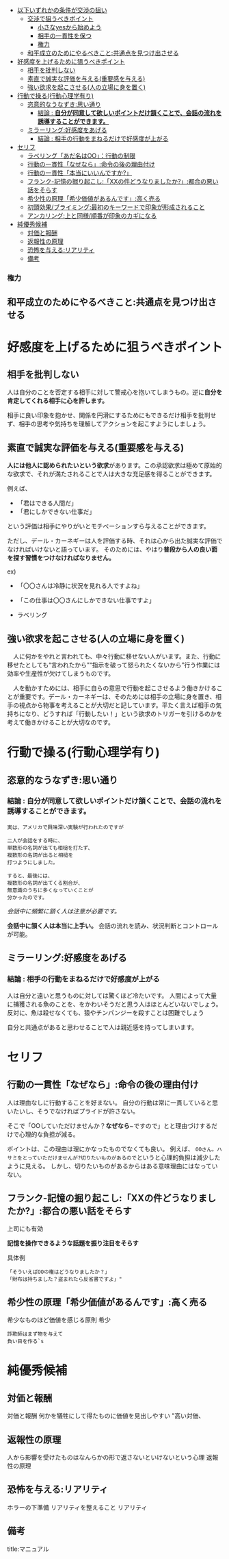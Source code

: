 
- [以下いずれかの条件が交渉の狙い](#以下いずれかの条件が交渉の狙い)
  - [交渉で狙うべきポイント](#交渉で狙うべきポイント)
    - [小さなyesから始めよう](#小さなyesから始めよう)
    - [相手の一貫性を保つ](#相手の一貫性を保つ)
    - [権力](#権力)
  - [和平成立のためにやるべきこと:共通点を見つけ出させる](#和平成立のためにやるべきこと共通点を見つけ出させる)
- [好感度を上げるために狙うべきポイント](#好感度を上げるために狙うべきポイント)
  - [相手を批判しない](#相手を批判しない)
  - [素直で誠実な評価を与える(重要感を与える)](#素直で誠実な評価を与える重要感を与える)
  - [強い欲求を起こさせる(人の立場に身を置く)](#強い欲求を起こさせる人の立場に身を置く)
- [行動で操る(行動心理学有り)](#行動で操る行動心理学有り)
  - [恣意的なうなずき:思い通り](#恣意的なうなずき思い通り)
    - [結論 : **自分が同意して欲しいポイントだけ頷くことで、会話の流れを誘導することができます。**](#結論--自分が同意して欲しいポイントだけ頷くことで会話の流れを誘導することができます)
  - [ミラーリング:好感度をあげる](#ミラーリング好感度をあげる)
    - [結論 : 相手の行動をまねるだけで好感度が上がる](#結論--相手の行動をまねるだけで好感度が上がる)
- [セリフ](#セリフ)
  - [ラベリング「あだ名はOO」：行動の制限](#ラベリングあだ名はoo行動の制限)
  - [行動の一貫性「なぜなら」:命令の後の理由付け](#行動の一貫性なぜなら命令の後の理由付け)
  - [行動の一貫性「本当にいいんですか?」](#行動の一貫性本当にいいんですか)
  - [フランク-記憶の掘り起こし:「XXの件どうなりましたか?」:都合の悪い話をそらす](#フランク-記憶の掘り起こしxxの件どうなりましたか都合の悪い話をそらす)
  - [希少性の原理「希少価値があるんです」:高く売る](#希少性の原理希少価値があるんです高く売る)
  - [初頭効果/ブライミング:最初のキーワードで印象が形成されること](#初頭効果ブライミング最初のキーワードで印象が形成されること)
  - [アンカリング:上と同様/順番が印象のカギになる](#アンカリング上と同様順番が印象のカギになる)
- [純優秀候補](#純優秀候補)
  - [対価と報酬](#対価と報酬)
  - [返報性の原理](#返報性の原理)
  - [恐怖を与える:リアリティ](#恐怖を与えるリアリティ)
  - [備考](#備考)





### 権力




## 和平成立のためにやるべきこと:共通点を見つけ出させる








# 好感度を上げるために狙うべきポイント

## 相手を批判しない

人は自分のことを否定する相手に対して警戒心を抱いてしまうもの。逆に**自分を肯定してくれる相手に心を許します。**

相手に良い印象を抱かせ、関係を円滑にするためにもできるだけ相手を批判せず、相手の思考や気持ちを理解してアクションを起こすようにしましょう。


## 素直で誠実な評価を与える(重要感を与える)

**人には他人に認められたいという欲求**があります。この承認欲求は極めて原始的な欲求で、それが満たされることで人は大きな充足感を得ることができます。

例えば、

- 「君はできる人間だ」
- 「君にしかできない仕事だ」

という評価は相手にやりがいとモチベーションすら与えることができます。

ただし、デール・カーネギーは人を評価する時、それは心から出た誠実な評価でなければいけないと語っています。
そのためには、やはり**普段から人の良い面を探す習慣をつけなければなりません。**

ex) 

- 「〇〇さんは冷静に状況を見れる人ですよね」
- 「この仕事は〇〇さんにしかできない仕事ですよ」

- ラベリング




## 強い欲求を起こさせる(人の立場に身を置く)

　人に何かをやれと言われても、中々行動に移せない人がいます。また、行動に移せたとしても“言われたから”“指示を破って怒られたくないから”行う作業には効率や生産性が欠けてしまうものです。

　人を動かすためには、相手に自らの意思で行動を起こさせるよう働きかけることが重要です。デール・カーネギーは、そのためには相手の立場に身を置き、相手の視点から物事を考えることが大切だと記しています。平たく言えば相手の気持ちになり、どうすれば「行動したい！」という欲求のトリガーを引けるのかを考えて働きかけることが大切なのです。







# 行動で操る(行動心理学有り)

## 恣意的なうなずき:思い通り

### 結論 : **自分が同意して欲しいポイントだけ頷くことで、会話の流れを誘導することができます。**

```
実は、アメリカで興味深い実験が行われたのですが

二人が会話をする時に、
単数形の名詞が出ても相槌を打たず、
複数形の名詞が出ると相槌を
打つようにしました。

すると、最後には、
複数形の名詞が出てくる割合が、
無意識のうちに多くなっていくことが
分かったのです。
```

*会話中に頻繁に頷く人は注意が必要です。*


**会話中に頷く人は本当に上手い。**
会話の流れを読み、状況判断とコントロールが可能。


## ミラーリング:好感度をあげる

### 結論 : 相手の行動をまねるだけで好感度が上がる

人は自分と遠いと思うものに対しては驚くほど冷たいです。
人間によって大量に捕獲される魚のことを、をかわいそうだと思う人はほとんどいないでしょう。
反対に、魚は殺せなくても、猿やチンパンジーを殺すことは困難でしょう

自分と共通点があると思わせることで人は親近感を持ってしまいます。





# セリフ

## 行動の一貫性「なぜなら」:命令の後の理由付け

人は理由なしに行動することを好まない。
自分の行動は常に一貫していると思いたいし、そうでなければプライドが許さない。

そこで「OOしていただけませんか？**なぜなら**~ですので」とと理由づけするだけで心理的な負担が減る。

ポイントは、この理由は理にかなったものでなくても良い。
例えば、
`OOさん。ハサミをとっていただけませんが?切りたいものがあるので`というと心理的負担は減少したように見える。
しかし、切りたいものがあるからはある意味理由にはなっていない。



## フランク-記憶の掘り起こし:「XXの件どうなりましたか?」:都合の悪い話をそらす

上司にも有効

**記憶を操作できるような話題を振り注目をそらす**

具体例

```
「そういえばOOの権はどうなりましたか？」
「財布は持ちました？盗まれたら反省書ですよ」"
```
  
## 希少性の原理「希少価値があるんです」:高く売る

希少なものほど価値を感じる原則	希少

```
詐欺師はまず物を与えて
負い目を作る`s
```




# 純優秀候補

## 対価と報酬

対価と報酬	何かを犠牲にして得たものに価値を見出しやすい	"高い対価、

## 返報性の原理	

人から影響を受けたものはなんらかの形で返さないといけないという心理	返報性の原理



## 恐怖を与える:リアリティ


ホラーの下準備	リアリティを整えること	リアリティ




## 備考

title:マニュアル



